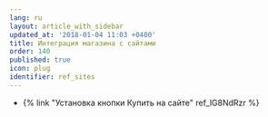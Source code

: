 ```yaml
---
lang: ru
layout: article_with_sidebar
updated_at: '2018-01-04 11:03 +0400'
title: Интеграция магазина с сайтами
order: 140
published: true
icon: plug
identifier: ref_sites
---
```

*   {% link "Установка кнопки Купить на сайте" ref_lG8NdRzr %}
